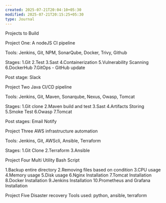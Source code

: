 ```yaml
---
created: 2025-07-21T20:04:10+05:30
modified: 2025-07-21T20:15:25+05:30
type: Journal
---
```


Projects to Build

Project One:
A nodeJS CI pipeline

Tools:
Jenkins, Git, NPM, SonarQube, Docker, Trivy, Github

Stages:
1.Git
2.Test
3.Sast
4.Containerization
5.Vulnerability Scanning
6.DockerHub
7.GitOps - GitHub update

Post stage: Slack

Project Two
Java CI/CD pipeline

Tools:
Jenkins, Git, Maven, Sonarqube, Nexus, Owasp, Tomcat

Stages:
1.Git clone
2.Maven build and test
3.Sast
4.Artifacts Storing
5.Smoke Test
6.Owasp
7.Tomcat

Post stages: Email Notify

Project Three
AWS infrastructure automation

Tools:
Jenkins, Git, AWScli, Ansible, Terraform

Stages:
1.Git Clone
2.Terraform
3.Ansible

Project Four
Multi Utility Bash Script

1.Backup entire directory
2.Removing files based on condition
3.CPU usage
4.Memory usage
5.Disk usage
6.Nginx Installation
7.Tomcat Installation
8.Docker Installation
9.Jenkins Installation
10.Prometheus and Grafana Installation

Project Five
Disaster recovery 
Tools used: python, ansible, terraform
